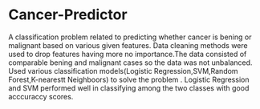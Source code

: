 # Cancer-Predictor
A classification problem related to predicting whether cancer is bening or malignant based on various given features. Data cleaning methods were used to drop features having more no importance.The data consisted of comparable bening and malignant cases so the data was not unbalanced. Used various classification models(Logistic Regression,SVM,Random Forest,K-nearestt Neighboors) to solve the problem . Logistic Regression and SVM performed well in classifying among the two classes with good acccuraccy scores.

